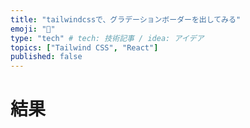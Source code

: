 ```yaml
---
title: "tailwindcssで、グラデーションボーダーを出してみる"
emoji: "🐥"
type: "tech" # tech: 技術記事 / idea: アイデア
topics: ["Tailwind CSS", "React"]
published: false
---
```

# 結果